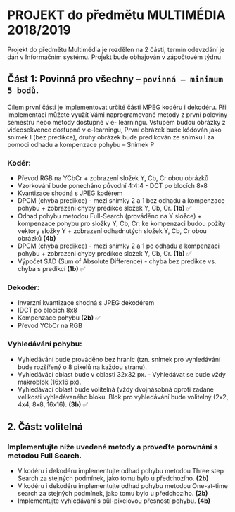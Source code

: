 # PROJEKT do předmětu MULTIMÉDIA 2018/2019
Projekt do předmětu Multimédia je rozdělen na 2 části, termín odevzdání je dán v Informačním systému. Projekt bude obhajován v zápočtovém týdnu

## Část 1: Povinná pro všechny – `povinná – minimum 5 bodů`.
Cílem první části je implementovat určité části MPEG kodéru i dekodéru. Při implementaci můžete využít Vámi naprogramované metody z první poloviny semestru nebo metody dostupné v e- learningu. Vstupem budou obrázky z videosekvence dostupné v e-learningu,
První obrázek bude kódován jako snímek I (bez predikce), druhý obrázek bude predikován ze snímku I za pomoci odhadu a kompenzace pohybu – Snímek P

### Kodér:
* Převod RGB na YCbCr + zobrazení složek Y, Cb, Cr obou obrázků
* Vzorkování bude ponecháno původní 4:4:4 - DCT po blocích 8x8
* Kvantizace shodná s JPEG kodérem
* DPCM (chyba predikce) - mezi snímky 2 a 1 bez odhadu a kompenzace pohybu + zobrazení chyby predikce složek Y, Cb, Cr. **(1b)** :white_check_mark:
* Odhad pohybu metodou Full-Search (prováděno na Y složce) + kompenzace pohybu pro složky Y, Cb, Cr: ke kompenzaci budou požity vektory složky Y + zobrazení odhadnutých složek Y, Cb, Cr obou obrázků **(4b)**
* DPCM (chyba predikce) - mezi snímky 2 a 1 po odhadu a kompenzaci pohybu + zobrazení chyby predikce složek Y, Cb, Cr. **(1b)** :white_check_mark:
* Výpočet SAD (Sum of Absolute Difference) - chyba bez predikce vs. chyba s predikcí **(1b)** :white_check_mark:

### Dekodér:
* Inverzní kvantizace shodná s JPEG dekodérem
* IDCT po blocích 8x8
* Kompenzace pohybu **(2b)** :white_check_mark:
* Převod YCbCr na RGB

### Vyhledávání pohybu:
* Vyhledávání bude prováděno bez hranic (tzn. snímek pro vyhledávání bude rozšířený o 8 pixelů na každou stranu).
* Vyhledávácí oblast bude v oblasti 32x32 px. - Vyhledávat se bude vždy makroblok (16x16 px).
* Vyhledávací oblast bude volitelná (vždy dvojnásobná oproti zadané velikosti vyhledávaného bloku. Blok pro vyhledávání bude volitelný (2x2, 4x4, 8x8, 16x16). **(3b)** :white_check_mark:
## 2. Část: volitelná
### Implementujte níže uvedené metody a proveďte porovnání s metodou Full Search.
* V kodéru i dekodéru implementujte odhad pohybu metodou Three step Search za stejných podmínek, jako tomu bylo u předchozího. **(2b)**
* V kodéru i dekodéru implementujte odhad pohybu metodou One-at-time search za stejných podmínek, jako tomu bylo u předchozího. **(2b)**
* Implementujte vyhledávání s půl-pixelovou přesností pohybu. **(4b)**
